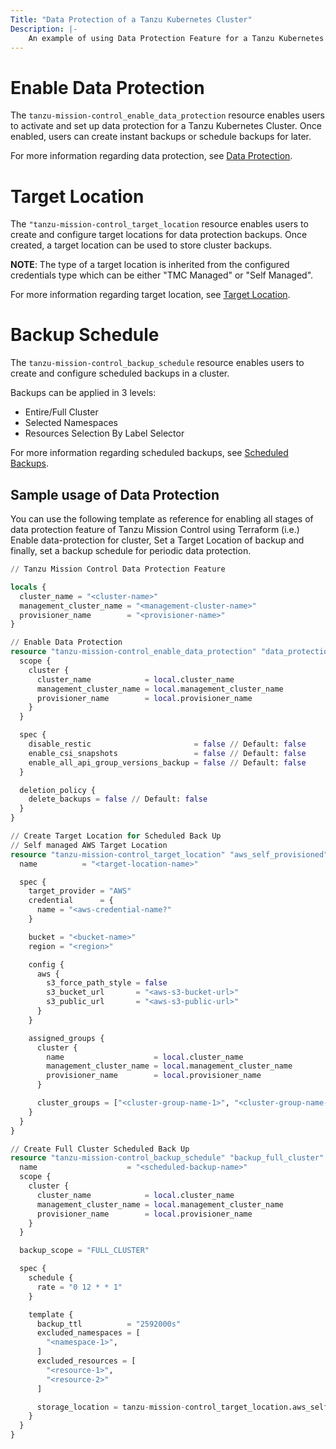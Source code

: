 ```yaml
---
Title: "Data Protection of a Tanzu Kubernetes Cluster"
Description: |-
    An example of using Data Protection Feature for a Tanzu Kubernetes Cluster
---
```

# Enable Data Protection

The `tanzu-mission-control_enable_data_protection` resource enables users to activate and set up data protection for a Tanzu Kubernetes Cluster.
Once enabled, users can create instant backups or schedule backups for later.

For more information regarding data protection, see [Data Protection][data-protection].

[data-protection]: https://docs.vmware.com/en/VMware-Tanzu-Mission-Control/services/tanzumc-concepts/GUID-C16557BC-EB1B-4414-8E63-28AD92E0CAE5.html


# Target Location

The `"tanzu-mission-control_target_location` resource enables users to create and configure target locations for data protection backups.
Once created, a target location can be used to store cluster backups.

**NOTE**: The type of a target location is inherited from the configured credentials type which can be either "TMC Managed" or "Self Managed".

For more information regarding target location, see [Target Location][target-location].

[target-location]: https://docs.vmware.com/en/VMware-Tanzu-Mission-Control/services/tanzumc-using/GUID-867683CE-8AF0-4DC7-9121-81AD507EDB3B.html

# Backup Schedule

The `tanzu-mission-control_backup_schedule` resource enables users to create and configure scheduled backups in a cluster.

Backups can be applied in 3 levels:

* Entire/Full Cluster
* Selected Namespaces
* Resources Selection By Label Selector

For more information regarding scheduled backups, see [Scheduled Backups][backup-schedule].

[backup-schedule]: https://docs.vmware.com/en/VMware-Tanzu-Mission-Control/services/tanzumc-using/GUID-89926F80-050A-4F1C-9D04-D56D5F453995.html?hWord=N4IghgNiBcIEZgMYGsCuAHABAZ0QCwFMATVCAkAXyA

## Sample usage of Data Protection

You can use the following template as reference for enabling all stages of data protection feature of Tanzu Mission Control using Terraform (i.e.) Enable data-protection for cluster, Set a Target Location of backup and finally, set a backup schedule for periodic data protection.

```terraform
// Tanzu Mission Control Data Protection Feature

locals {
  cluster_name = "<cluster-name>"
  management_cluster_name = "<management-cluster-name>"
  provisioner_name        = "<provisioner-name>"
}

// Enable Data Protection
resource "tanzu-mission-control_enable_data_protection" "data_protection" {
  scope {
    cluster {
      cluster_name            = local.cluster_name
      management_cluster_name = local.management_cluster_name
      provisioner_name        = local.provisioner_name
    }
  }

  spec {
    disable_restic                       = false // Default: false
    enable_csi_snapshots                 = false // Default: false
    enable_all_api_group_versions_backup = false // Default: false
  }

  deletion_policy {
    delete_backups = false // Default: false
  }
}

// Create Target Location for Scheduled Back Up
// Self managed AWS Target Location
resource "tanzu-mission-control_target_location" "aws_self_provisioned" {
  name          = "<target-location-name>"

  spec {
    target_provider = "AWS"
    credential      = {
      name = "<aws-credential-name?"
    }

    bucket = "<bucket-name>"
    region = "<region>"

    config {
      aws {
        s3_force_path_style = false
        s3_bucket_url       = "<aws-s3-bucket-url>"
        s3_public_url       = "<aws-s3-public-url>"
      }
    }

    assigned_groups {
      cluster {
        name                    = local.cluster_name
        management_cluster_name = local.management_cluster_name
        provisioner_name        = local.provisioner_name
      }

      cluster_groups = ["<cluster-group-name-1>", "<cluster-group-name-2>"]
    }
  }
}

// Create Full Cluster Scheduled Back Up
resource "tanzu-mission-control_backup_schedule" "backup_full_cluster" {
  name                    = "<scheduled-backup-name>"
  scope {
    cluster {
      cluster_name            = local.cluster_name
      management_cluster_name = local.management_cluster_name
      provisioner_name        = local.provisioner_name
    }
  }

  backup_scope = "FULL_CLUSTER"

  spec {
    schedule {
      rate = "0 12 * * 1"
    }

    template {
      backup_ttl          = "2592000s"
      excluded_namespaces = [
        "<namespace-1>",
      ]
      excluded_resources = [
        "<resource-1>",
        "<resource-2>"
      ]

      storage_location = tanzu-mission-control_target_location.aws_self_provisioned.name
    }
  }
}
```